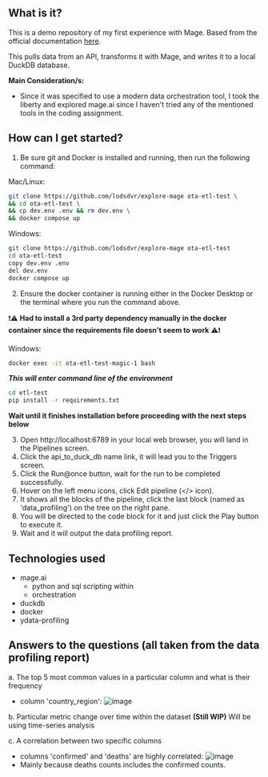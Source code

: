 ## What is it?

This is a demo repository of my first experience with Mage. Based from the official documentation [here](http://docs.mage.ai/guides/load-api-data).

This pulls data from an API, transforms it with Mage, and writes it to a local DuckDB database.

**Main Consideration/s:**
  * Since it was specified to use a modern data orchestration tool, I took the liberty and explored mage.ai since I haven't tried any of the mentioned tools in the coding assignment.

## How can I get started?

1. Be sure git and Docker is installed and running, then run the following command:

Mac/Linux:
```bash
git clone https://github.com/lodsdvr/explore-mage ota-etl-test \
&& cd ota-etl-test \
&& cp dev.env .env && rm dev.env \
&& docker compose up
```
Windows:
```bash
git clone https://github.com/lodsdvr/explore-mage ota-etl-test
cd ota-etl-test
copy dev.env .env
del dev.env
docker compose up
```
2. Ensure the docker container is running either in the Docker Desktop or the terminal where you run the command above.

❗⚠️ **Had to install a 3rd party dependency manually in the docker container since the requirements file doesn't seem to work** ⚠️❗

Windows:
```bash
docker exec -it ota-etl-test-magic-1 bash
```
***This will enter command line of the environment***
```bash
cd etl-test
pip install -r requirements.txt
```
**Wait until it finishes installation before proceeding with the next steps below**

3. Open http://localhost:6789 in your local web browser, you will land in the Pipelines screen.
4. Click the api_to_duck_db name link, it will lead you to the Triggers screen.
5. Click the Run@once button, wait for the run to be completed successfully.
6. Hover on the left menu icons, click Edit pipeline (</> icon).
7. It shows all the blocks of the pipeline, click the last block (named as 'data_profiling') on the tree on the right pane.
8. You will be directed to the code block for it and just click the Play button to execute it.
9. Wait and it will output the data profiling report.

## Technologies used
* mage.ai
  * python and sql scripting within
  * orchestration
* duckdb
* docker
* ydata-profiling

## Answers to the questions (all taken from the data profiling report)

a. The top 5 most common values in a particular column and what is their frequency
   * column 'country_region': ![image](https://github.com/lodsdvr/explore-mage/assets/163092895/91d31ee5-013a-4322-8fe9-78cc44e200cd)

b. Particular metric change over time within the dataset **(Still WIP)** Will be using time-series analysis

c. A correlation between two specific columns
   * columns 'confirmed' and 'deaths' are highly correlated: ![image](https://github.com/lodsdvr/explore-mage/assets/163092895/91619310-1684-4175-81b1-f882fcbf82f6)
   * Mainly because deaths counts includes the confirmed counts.

